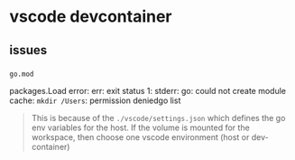 # vscode devcontainer

## issues

###

`go.mod`

packages.Load error: err: exit status 1: stderr: go: could not create module cache: `mkdir /Users`: permission deniedgo list

> This is because of the `./vscode/settings.json` which defines the go env variables for the host. If the volume is mounted for the workspace, then choose one vscode environment (host or dev-container)
